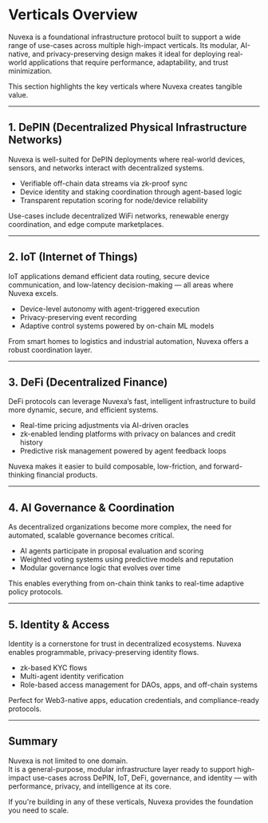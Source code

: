 # Verticals Overview

Nuvexa is a foundational infrastructure protocol built to support a wide range of use-cases across multiple high-impact verticals. Its modular, AI-native, and privacy-preserving design makes it ideal for deploying real-world applications that require performance, adaptability, and trust minimization.

This section highlights the key verticals where Nuvexa creates tangible value.

---

## 1. DePIN (Decentralized Physical Infrastructure Networks)

Nuvexa is well-suited for DePIN deployments where real-world devices, sensors, and networks interact with decentralized systems.

- Verifiable off-chain data streams via zk-proof sync
- Device identity and staking coordination through agent-based logic
- Transparent reputation scoring for node/device reliability

Use-cases include decentralized WiFi networks, renewable energy coordination, and edge compute marketplaces.

---

## 2. IoT (Internet of Things)

IoT applications demand efficient data routing, secure device communication, and low-latency decision-making — all areas where Nuvexa excels.

- Device-level autonomy with agent-triggered execution
- Privacy-preserving event recording
- Adaptive control systems powered by on-chain ML models

From smart homes to logistics and industrial automation, Nuvexa offers a robust coordination layer.

---

## 3. DeFi (Decentralized Finance)

DeFi protocols can leverage Nuvexa’s fast, intelligent infrastructure to build more dynamic, secure, and efficient systems.

- Real-time pricing adjustments via AI-driven oracles
- zk-enabled lending platforms with privacy on balances and credit history
- Predictive risk management powered by agent feedback loops

Nuvexa makes it easier to build composable, low-friction, and forward-thinking financial products.

---

## 4. AI Governance & Coordination

As decentralized organizations become more complex, the need for automated, scalable governance becomes critical.

- AI agents participate in proposal evaluation and scoring
- Weighted voting systems using predictive models and reputation
- Modular governance logic that evolves over time

This enables everything from on-chain think tanks to real-time adaptive policy protocols.

---

## 5. Identity & Access

Identity is a cornerstone for trust in decentralized ecosystems. Nuvexa enables programmable, privacy-preserving identity flows.

- zk-based KYC flows
- Multi-agent identity verification
- Role-based access management for DAOs, apps, and off-chain systems

Perfect for Web3-native apps, education credentials, and compliance-ready protocols.

---

## Summary

Nuvexa is not limited to one domain.  
It is a general-purpose, modular infrastructure layer ready to support high-impact use-cases across DePIN, IoT, DeFi, governance, and identity — with performance, privacy, and intelligence at its core.

If you're building in any of these verticals, Nuvexa provides the foundation you need to scale.
